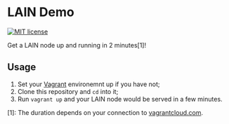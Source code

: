 # LAIN Demo

[![MIT license](https://img.shields.io/github/license/mashape/apistatus.svg)](https://opensource.org/licenses/MIT)

Get a LAIN node up and running in 2 minutes[1]!

## Usage

1. Set your [Vagrant](https://www.vagrantup.com/) environemnt up if you have not;
2. Clone this repository and `cd` into it;
3. Run `vagrant up` and your LAIN node would be served in a few minutes.


[1]: The duration depends on your connection to [vagrantcloud.com](https://vagrantcloud.com/laincloud/).
